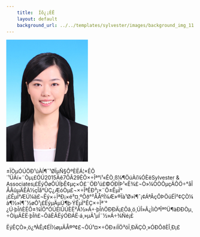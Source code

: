 ```yaml
---
    title:  Íõ¿¡ÈË
    layout: default
    background_url: ../../templates/sylvester/images/background_img_11.jpg
---
```

<div class="staff_img">
  <img border="0" height="326" src="../../templates/sylvester/images/KateWang.jpg" width="218"/>
</div>

±ÏÒµÓÚÖÐ¹úÀÍ¶¯¹ØÏµÑ§ÔºÈËÁ¦×ÊÔ´¹ÜÀí×¨Òµ¡£ÓÚ2015Äê7ÔÂ29ÈÕ×÷Îª°ì¹«ÊÒ¸ß¼¶ÖúÀí¼ÓÈëSylvester & Associates¡£ËýÔøÔÚÍþÊ¢µç×Ó£¨ÖÐ¹ú£©ÓÐÏÞ¹«Ë¾£¬Ò»¼ÒÒÔµçÄÔÖ÷°åÎÅÃûµÄÊÀ½çÎå°ÙÇ¿ÆóÒµ£¬×÷ÎªÊÐ³¡×¨Ô±ÊµÏ°¡£ÊµÏ°ÆÚ¼ä£¬Ëý×÷ÎªÐ¡×é³¤¸ºÔð°²ÅÅºÍ¼Æ»®Ïà¹Ø»î¶¯¡¢ÁªÂçÔÞÖúÉÌ²¢ÇÒ¼à¶½»î¶¯½øÕ¹¡£ËýµÄµÚ¶þ·ÝÊµÏ°ÊÇ×÷Îª´°¿Ú·þÎñÈËÔ±¾ÍÖ°ÓÚÉîÛÚÈË²Å½»Á÷·þÎñÖÐÐÄ¡£Õâ¸ö¸ÚÎ»Ã¿ÌìÒªÎªºÜ¶àÐÐÒµ¸÷ÒìµÄÈË·þÎñ£¬ÕâÈÃËýÓÐÁË·á¸»µÄ¹µÍ¨½»Á÷¾­Ñé¡£

ËýÊÇÒ»¸ö¿ªÀÊ¡¢ÉÏ½øµÄÅ®º¢£¬ÔÚ¹¤×÷ÖÐ±íÏÖ³öÏ¸ÐÄÇÒ¸»ÓÐÔðÈÎ¸Ð¡£
